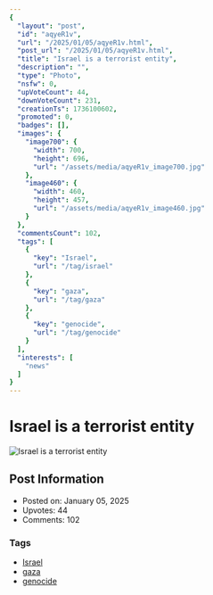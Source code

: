 ```yaml
---
{
  "layout": "post",
  "id": "aqyeR1v",
  "url": "/2025/01/05/aqyeR1v.html",
  "post_url": "/2025/01/05/aqyeR1v.html",
  "title": "Israel is a terrorist entity",
  "description": "",
  "type": "Photo",
  "nsfw": 0,
  "upVoteCount": 44,
  "downVoteCount": 231,
  "creationTs": 1736100602,
  "promoted": 0,
  "badges": [],
  "images": {
    "image700": {
      "width": 700,
      "height": 696,
      "url": "/assets/media/aqyeR1v_image700.jpg"
    },
    "image460": {
      "width": 460,
      "height": 457,
      "url": "/assets/media/aqyeR1v_image460.jpg"
    }
  },
  "commentsCount": 102,
  "tags": [
    {
      "key": "Israel",
      "url": "/tag/israel"
    },
    {
      "key": "gaza",
      "url": "/tag/gaza"
    },
    {
      "key": "genocide",
      "url": "/tag/genocide"
    }
  ],
  "interests": [
    "news"
  ]
}
---
```


# Israel is a terrorist entity

![Israel is a terrorist entity](/assets/media/aqyeR1v_image700.jpg)

## Post Information

- Posted on: January 05, 2025
- Upvotes: 44
- Comments: 102

### Tags

- [Israel](/tag/Israel)
- [gaza](/tag/gaza)
- [genocide](/tag/genocide)
